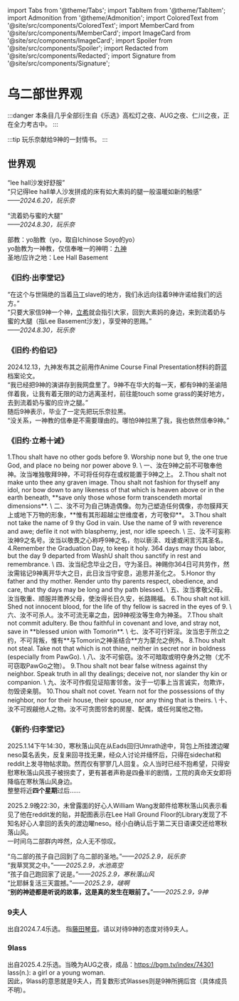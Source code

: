 import Tabs from '@theme/Tabs';
import TabItem from '@theme/TabItem';
import Admonition from '@theme/Admonition';
import ColoredText from '@site/src/components/ColoredText';
import MemberCard from '@site/src/components/MemberCard';
import ImageCard from '@site/src/components/ImageCard';
import Spoiler from '@site/src/components/Spoiler';
import Redacted from '@site/src/components/Redacted';
import Signature from '@site/src/components/Signature';

# 乌二部世界观

:::danger
本条目几乎全部衍生自《乐选》高松灯之夜、AUG之夜、仁川之夜，正在全力考古中。
:::

:::tip
玩乐奈献给9神的一封情书。
:::

## 世界观

“lee hall沙发好舒服”\
“只记得lee hall单人沙发拼成的床有如大素妈的腿一般温暖如新的触感”\
_——2024.6.20，玩乐奈_

“流着奶与蜜的大腿”\
_——2024.8.30，玩乐奈_

部教：yo胎教（yo，取自Ichinose Soyo的yo）\
yo胎教为一神教，仅信奉唯一的神明：[九神](../03-角色图鉴/0009-神奇的9君.md) \
圣地/应许之地：Lee Hall Basement 

### 《旧约·出李堂记》
“在这个与世隔绝的当着[马丁](../02-术语词典/丁校长.md)slave的地方，我们永远向往着9神许诺给我们的远方。”\
“只要大家信9神一个神，[立希](../03-角色图鉴/0003-啵啊.md)就会指引大家，回到大素妈的身边，来到流着奶与蜜的大腿（指Lee Basement沙发），享受神的恩赐。”\
_——2024.8.30，玩乐奈_

### 《旧约·约伯记》
2024.12.13，九神发布其之前用作Anime Course Final Presentation材料的蔚蓝档案论文。\
“我已经把9神的演讲存到我网盘里了。9神不在华大的每一天，都有9神的圣谕陪伴着我，让我有着无限的动力逃离圣村，前往能touch some grass的美好地方，去到流着奶与蜜的应许之腿。”\
随后9神表示，毕业了一定先把玩乐奈拉黑。\
“没关系，一神教的信奉是不需要理由的。哪怕9神拉黑了我，我也依然信奉9神。”

### 《旧约·立希十诫》
<Tabs>
  <TabItem value="1" label="第一条">
    1.Thou shalt have no other gods before 9. Worship none but 9, the one true God, and place no being nor power above 9. \
    一、汝在9神之前不可敬奉他神。汝当唯独敬拜9神，不可将任何存在或权能置于9神之上。
  </TabItem>

  <TabItem value="2" label="第二条">
    2.Thou shalt not make unto thee any graven image. Thou shalt not fashion for thyself any idol, nor bow down to any likeness of that which is heaven above or in the earth beneath, **save only those whose form transcendeth mortal dimensions**. \
    二、汝不可为自己铸造偶像。勿为己塑造任何偶像，亦勿膜拜天上或地下万物的形象，**惟有其形超越尘世维度者，方可敬仰**。
  </TabItem>

  <TabItem value="3" label="第三条">
    3.Thou shalt not take the name of 9 thy God in vain. Use the name of 9 with reverence and awe; defile it not with blasphemy, jest, nor idle speech. \
    三、汝不可妄称汝神9之名号。汝当以敬畏之心称呼9神之名，勿以亵渎、戏谑或闲言污其圣名。
  </TabItem>

  <TabItem value="4" label="第四条">
    4.Remember the Graduation Day, to keep it holy. 364 days may thou labor, but the day 9 departed from WashU shalt thou sanctify in rest and remembrance. \
    四、汝当纪念毕业之日，守为圣日。神赐你364日可共劳作，然汝需铭记9神离开华大之日，此日汝当守安息，追思并圣化之。
  </TabItem>

  <TabItem value="5" label="第五条">
    5.Honor thy father and thy mother. Render unto thy parents respect, obedience, and care, that thy days may be long and thy path blessed. \
    五、汝当孝敬父母。汝当敬重、顺服并赡养父母，使汝得长日久安，长路赐福。
  </TabItem>

  <TabItem value="6" label="第六条">
    6.Thou shalt not kill. Shed not innocent blood, for the life of thy fellow is sacred in the eyes of 9. \
    六、汝不可杀人。汝不可流无辜之血，因9神视汝等生命为神圣。
  </TabItem>

  <TabItem value="7" label="第七条">
    7.Thou shalt not commit adultery. Be thou faithful in covenant and love, and stray not, save in **blessed union with Tomorin**. \
    七、汝不可行奸淫。汝当忠于所立之约，不可背叛，惟有**与Tomorin之神圣结合**方为蒙允之例外。
  </TabItem>

  <TabItem value="8" label="第八条">
    8.Thou shalt not steal. Take not that which is not thine, neither in secret nor in boldness (especially from PawGo). \
    八、汝不可偷窃。汝不可暗取或明夺身外之物（尤不可窃取PawGo之物）。
  </TabItem>

  <TabItem value="9" label="第九条">
    9.Thou shalt not bear false witness against thy neighbor. Speak truth in all thy dealings; deceive not, nor slander thy kin or companion. \
    九、汝不可作假见证陷害邻舍。汝于一切事上当言诚实，勿欺诈，勿毁谤亲朋。
  </TabItem>

  <TabItem value="10" label="第十条">
    10.Thou shalt not covet. Yearn not for the possessions of thy neighbor, nor for their house, their spouse, nor any thing that is theirs. \
    十、汝不可觊觎他人之物。汝不可贪图邻舍的房屋、配偶，或任何属他之物。
  </TabItem>
</Tabs>


### 《新约·归李堂记》
2025.1.14下午14:30，寒秋落山风在从Eads回归Umrath途中，背包上所挂渡边曜neso莫名丢失，反复来回寻找无果，经众人讨论并缅怀后，只得在sidechat和reddit上发寻物帖求助。然而仅有寥寥几人回复。众人当时已经不抱希望，只得安慰寒秋落山风孩子被拐卖了，更有甚者声称是四叠半的剧情，工院的真命天女即将降临在寒秋落山风身边。\
整整将近**四个星期**过后……

2025.2.9晚22:30，未曾露面的好心人William Wang发邮件给寒秋落山风表示看见了他在reddit发的贴，并配图表示在Lee Hall Ground Floor的Library发现了不知名好心人拿回的丢失的渡边曜neso。经小白确认后于第二天日语课交还给寒秋落山风。\
一时间乌二部群内哗然，众人无不惊叹。

“乌二部的孩子自己回到了乌二部的圣地。”_——2025.2.9，玩乐奈_\
“我草冥冥之中。”_——2025.2.9，水池高空_\
“孩子自己跑回家了说是。”_——2025.2.9，寒秋落山风_\
“比耶稣复活三天震撼。”_——2025.2.9，啵啊_\
“**别的神迹都是听说的故事，这是真的发生在眼前了。**”_——2025.2.9，9神_

### 9夫人
出自2024.7.4乐选。
指[藤田琴音](https://moegirl.icu/%E8%97%A4%E7%94%B0%E7%90%B4%E9%9F%B3)。请以对待9神的态度对待9夫人。

### 9lass
出自2025.4.2乐选。当晚为AUG之夜，成品：https://bgm.tv/index/74301 \
lass(n.): a girl or a young woman.\
因此，9lass的意思就是9夫人，而复数形式9lasses则是9神所拥后宫（具体成员不明）。




